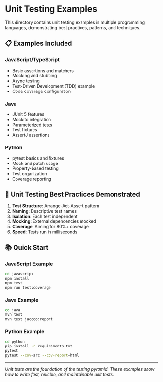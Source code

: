 # Unit Testing Examples

This directory contains unit testing examples in multiple programming languages, demonstrating best practices, patterns, and techniques.

## 📋 Examples Included

### JavaScript/TypeScript
- Basic assertions and matchers
- Mocking and stubbing
- Async testing
- Test-Driven Development (TDD) example
- Code coverage configuration

### Java
- JUnit 5 features
- Mockito integration
- Parameterized tests
- Test fixtures
- AssertJ assertions

### Python
- pytest basics and fixtures
- Mock and patch usage
- Property-based testing
- Test organization
- Coverage reporting

## 🎯 Unit Testing Best Practices Demonstrated

1. **Test Structure**: Arrange-Act-Assert pattern
2. **Naming**: Descriptive test names
3. **Isolation**: Each test independent
4. **Mocking**: External dependencies mocked
5. **Coverage**: Aiming for 80%+ coverage
6. **Speed**: Tests run in milliseconds

## 📚 Quick Start

### JavaScript Example

```bash
cd javascript
npm install
npm test
npm run test:coverage
```

### Java Example

```bash
cd java
mvn test
mvn test jacoco:report
```

### Python Example

```bash
cd python
pip install -r requirements.txt
pytest
pytest --cov=src --cov-report=html
```

---

*Unit tests are the foundation of the testing pyramid. These examples show how to write fast, reliable, and maintainable unit tests.*